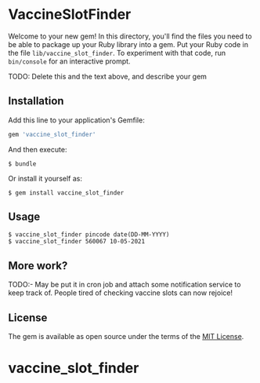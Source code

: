 # VaccineSlotFinder

Welcome to your new gem! In this directory, you'll find the files you need to be able to package up your Ruby library into a gem. Put your Ruby code in the file `lib/vaccine_slot_finder`. To experiment with that code, run `bin/console` for an interactive prompt.

TODO: Delete this and the text above, and describe your gem

## Installation

Add this line to your application's Gemfile:

```ruby
gem 'vaccine_slot_finder'
```

And then execute:

    $ bundle

Or install it yourself as:

    $ gem install vaccine_slot_finder

## Usage
    $ vaccine_slot_finder pincode date(DD-MM-YYYY)
    $ vaccine_slot_finder 560067 10-05-2021

## More work?

TODO:- May be put it in cron job and attach some notification service to keep track of. People tired of checking vaccine slots can now rejoice!



## License

The gem is available as open source under the terms of the [MIT License](http://opensource.org/licenses/MIT).
# vaccine_slot_finder
